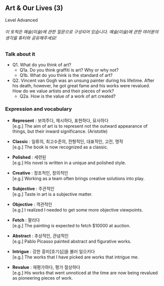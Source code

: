 ## Art & Our Lives (3)
Level Advanced
###### 이 토픽은 예술(미술)에 관한 질문으로 구성되어 있습니다. 예술(미술)에 관한 여러분의 생각을 튜터와 공유해주세요!

### Talk about it
- Q1. What do you think of art?
  - Q1a. Do you think graffiti is art? Why or why not?
  - Q1b. What do you think is the standard of art?
- Q2. Vincent van Gogh was an unsung painter during his lifetime. After his death, however, he got great fame and his works were revalued. How do we value artists and their pieces of work?
  - Q2a. How is the value of a work of art created? 
### Expression and vocabulary
- **Represent** : 보여주다, 제시하다, 표현하다, 묘사하다  
[e.g.] The aim of art is to represent not the outward appearance of things, but their inward significance. (Aristotle)

- **Classic** : 일류의, 최고수준의, 전형적인, 대표적인, 고전, 명작  
[e.g.] The book is now recognized as a classic.

- **Polished** : 세련된  
[e.g.] His novel is written in a unique and polished style.

- **Creative** : 창조적인, 창의적인  
[e.g.] Working as a team often brings creative solutions into play.

- **Subjective** : 주관적인  
[e.g.] Taste in art is a subjective matter.

- **Objective** : 객관적인  
[e.g.] I realized I needed to get some more objective viewpoints.

- **Fetch** : 팔리다  
[e.g.] The painting is expected to fetch $10000 at auction.

- **Abstract** : 추상적인, 관념적인  
[e.g.] Pablo Picasso painted abstract and figurative works.

- **Intrigue** : 강한 흥미[호기심]을 불러 일으키다  
[e.g.] The works that I have picked are works that intrigue me.

- **Revalue** : 재평가하다, 평가 절상하다  
[e.g.] His works that went unnoticed at the time are now being revalued as pioneering pieces of work.


